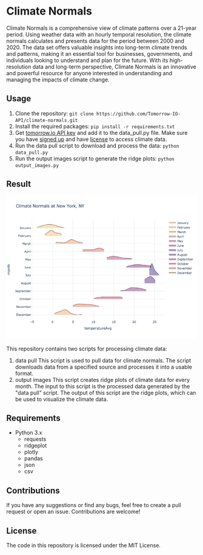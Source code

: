# Climate Normals
Climate Normals is a comprehensive view of climate patterns over a 21-year period. Using weather data with an hourly temporal resolution, the climate normals calculates and presents data for the period between 2000 and 2020. The data set offers valuable insights into long-term climate trends and patterns, making it an essential tool for businesses, governments, and individuals looking to understand and plan for the future. With its high-resolution data and long-term perspective, Climate Normals is an innovative and powerful resource for anyone interested in understanding and managing the impacts of climate change.

## Usage
1. Clone the repository:
`git clone https://github.com/Tomorrow-IO-API/climate-normals.git`
2. Install the required packages: `pip install -r requirements.txt`
3. Get [tomorrow.io API key](https://app.tomorrow.io/development/keys) and add it to the data_pull.py file. Make sure you have [signed up](https://app.tomorrow.io/signup?planid=60d46beae90c3b3549a59ff3) and have [license](https://info.tomorrow.io/get-demo) to access climate data.
4. Run the data pull script to download and process the data: `python data_pull.py`
5. Run the output images script to generate the ridge plots: `python output_images.py`

## Result
![new york cliamte](https://github.com/Tomorrow-IO-API/climate-normals/blob/master/climate_output/New%20York,%20NY_temperatureAvg.png?raw=true)

This repository contains two scripts for processing climate data:
1. data pull
This script is used to pull data for climate normals. The script downloads data from a specified source and processes it into a usable format.
2. output images
This script creates ridge plots of climate data for every month. The input to this script is the processed data generated by the "data pull" script. The output of this script are the ridge plots, which can be used to visualize the climate data.
## Requirements
- Python 3.x
  - requests
  - ridgeplot
  - plotly
  - pandas
  - json
  - csv
  
## Contributions
If you have any suggestions or find any bugs, feel free to create a pull request or open an issue. Contributions are welcome!

## License
The code in this repository is licensed under the MIT License.